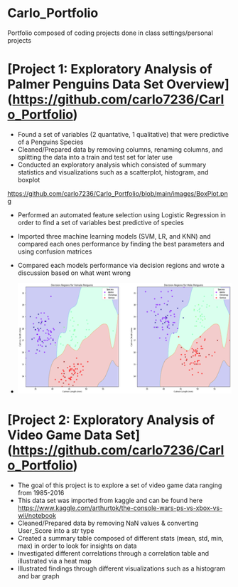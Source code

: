 # Carlo_Portfolio
Portfolio composed of coding projects done in class settings/personal projects
# [Project 1: Exploratory Analysis of Palmer Penguins Data Set Overview] (https://github.com/carlo7236/Carlo_Portfolio)
* Found a set of variables (2 quantative, 1 qualitative) that were predictive of a Penguins Species
* Cleaned/Prepared data by removing columns, renaming columns, and splitting the data into a train and test set for later use
* Conducted an exploratory analysis which consisted of summary statistics and visualizations such as a scatterplot, histogram, and boxplot

https://github.com/carlo7236/Carlo_Portfolio/blob/main/images/BoxPlot.png

* Performed an automated feature selection using Logistic Regression in order to find a set of variables best predictive of species
* Imported three machine learning models (SVM, LR, and KNN) and compared each ones performance by finding the best parameters and using confusion matrices  
* Compared each models performance via decision regions and wrote a discussion based on what went wrong 

* ![](https://github.com/carlo7236/Carlo_Portfolio/blob/main/images/Decision.png)

# [Project 2: Exploratory Analysis of Video Game Data Set] (https://github.com/carlo7236/Carlo_Portfolio)
* The goal of this project is to explore a set of video game data ranging from 1985-2016
* This data set was imported from kaggle and can be found here https://www.kaggle.com/arthurtok/the-console-wars-ps-vs-xbox-vs-wii/notebook
* Cleaned/Prepared data by removing NaN values & converting User_Score into a str type 
* Created a summary table composed of different stats (mean, std, min, max) in order to look for insights on data 
* Investigated different correlations through a correlation table and illustrated via a heat map
* Illustrated findings through different visualizations such as a histogram and bar graph
